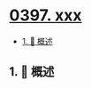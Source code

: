 # [0397. xxx](https://github.com/Tdahuyou/TNotes.leetcode/tree/main/notes/0397.%20xxx)

<!-- region:toc -->

- [1. 📝 概述](#1--概述)

<!-- endregion:toc -->

## 1. 📝 概述
